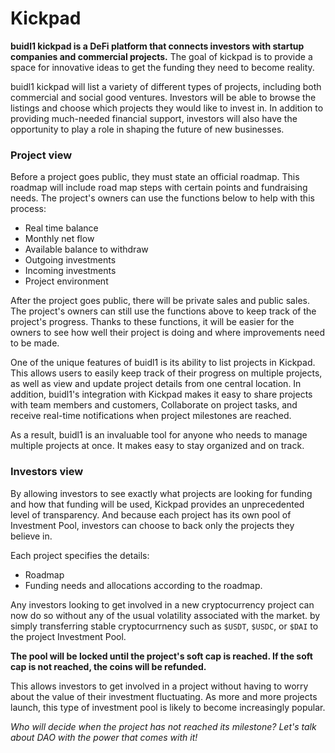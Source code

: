 # Kickpad

**buidl1 kickpad is a DeFi platform that connects investors with startup companies and commercial projects.** The goal of kickpad is to provide a space for innovative ideas to get the funding they need to become reality.

buidl1 kickpad will list a variety of different types of projects, including both commercial and social good ventures. Investors will be able to browse the listings and choose which projects they would like to invest in. In addition to providing much-needed financial support, investors will also have the opportunity to play a role in shaping the future of new businesses.

### Project view

Before a project goes public, they must state an official roadmap. This roadmap will include road map steps with certain points and fundraising needs. The project's owners can use the functions below to help with this process:

* Real time balance
* Monthly net flow
* Available balance to withdraw
* Outgoing investments
* Incoming investments
* Project environment

After the project goes public, there will be private sales and public sales. The project's owners can still use the functions above to keep track of the project's progress. Thanks to these functions, it will be easier for the owners to see how well their project is doing and where improvements need to be made.

One of the unique features of buidl1 is its ability to list projects in Kickpad. This allows users to easily keep track of their progress on multiple projects, as well as view and update project details from one central location. In addition, buidl1's integration with Kickpad makes it easy to share projects with team members and customers, Collaborate on project tasks, and receive real-time notifications when project milestones are reached.

As a result, buidl1 is an invaluable tool for anyone who needs to manage multiple projects at once. It makes easy to stay organized and on track.

### Investors view

By allowing investors to see exactly what projects are looking for funding and how that funding will be used, Kickpad provides an unprecedented level of transparency. And because each project has its own pool of Investment Pool, investors can choose to back only the projects they believe in.

Each project specifies the details:

* Roadmap
* Funding needs and allocations according to the roadmap.

Any investors looking to get involved in a new cryptocurrency project can now do so without any of the usual volatility associated with the market. by simply transferring stable cryptocurrnency such as `$USDT`, `$USDC`, or `$DAI` to the project Investment Pool.&#x20;

**The pool will be locked until the project's soft cap is reached. If the soft cap is not reached, the coins will be refunded.**&#x20;

This allows investors to get involved in a project without having to worry about the value of their investment fluctuating. As more and more projects launch, this type of investment pool is likely to become increasingly popular.





_Who will decide when the project has not reached its milestone?  Let's talk about DAO with the power that comes with it!_
